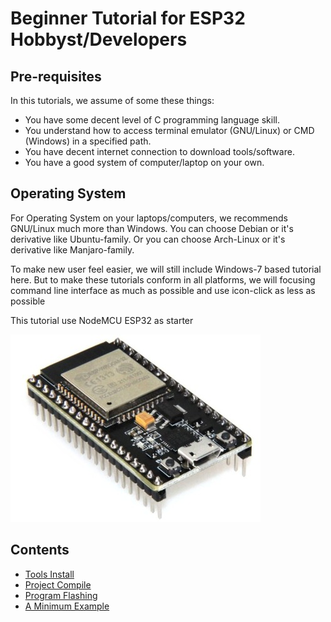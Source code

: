 # Beginner Tutorial for ESP32 Hobbyst/Developers

## Pre-requisites

In this tutorials, we assume of some these things:
- You have some decent level of C programming language skill.
- You understand how to access terminal emulator (GNU/Linux) or CMD (Windows) in a specified path.
- You have decent internet connection to download tools/software.
- You have a good system of computer/laptop on your own.

## Operating System

For Operating System on your laptops/computers, we recommends GNU/Linux much more than Windows.
You can choose Debian or it's derivative like Ubuntu-family.
Or you can choose Arch-Linux or it's derivative like Manjaro-family.

To make new user feel easier, we will still include Windows-7 based tutorial here.
But to make these tutorials conform in all platforms, we will focusing command line interface as much as possible and use icon-click as less as possible

This tutorial use NodeMCU ESP32 as starter

![images](images/esp-nodemcu-32.jpg?raw=true)

## Contents
- [Tools Install](https://github.com/mekatronik-achmadi/md_tutorial/blob/master/electronic/tutorials/esp32_install.md)
- [Project Compile](https://github.com/mekatronik-achmadi/md_tutorial/blob/master/electronic/tutorials/esp32_compile.md)
- [Program Flashing](https://github.com/mekatronik-achmadi/md_tutorial/blob/master/electronic/tutorials/esp32_flashing.md)
- [A Minimum Example](https://github.com/mekatronik-achmadi/md_tutorial/blob/master/electronic/tutorials/esp32_example.md)
